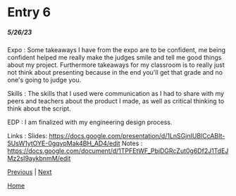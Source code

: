 # Entry 6
##### 5/26/23

Expo :
Some takeaways I have from the expo are to be confident, me being confident helped me really make the judges smile and tell me good things about my project. Furthermore takeaways for my classroom is to really just not think about presenting because in the end you'll get that grade and no one's going to judge you.

Skills : The skills that I used were communication as I had to share with my peers and teachers about the product I made, as well as critical thinking to think about the script.

EDP : I am finalized with my engineering design process.

Links : Slides: https://docs.google.com/presentation/d/1LnSGjnIUBlCcABIt-5UsW1ytOYE-0gqvpMak4BH_AD4/edit
        Notes : https://docs.google.com/document/d/1TPFEtWF_PbjDGRcZut0g6Df2J1TdEJMz2sI9aykbnmM/edit

[Previous](entry05.md) | [Next](entry07.md)

[Home](../README.md)